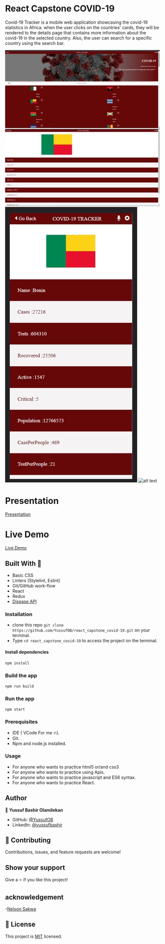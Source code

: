 # React Capstone COVID-19
Covid-19 Tracker is a mobile web application showcasing the covid-19 statistics in Africa. when the user clicks on the countries' cards, they will be rendered to the details page that contains more information about the covid-19 in the selected country. Also, the user can search for a specific country using the search bar.

![alt text](./src/assets/Screenshot%20(29).png)
![alt text](./src/assets/Screenshot%20(30).png)
![alt text](./src/assets/Screenshot%20(31).png)
![alt text](./src/assets/Screenshot%20(32).png)

# Presentation
[Presentation](https://drive.google.com/file/d/1oGRlZMMM9VqO8jNUxDoHlf1pAqN6XN_H/view?usp=sharing)

# Live Demo
[Live Demo](https://sensational-sopapillas-5203a6.netlify.app/)

## Built With 🔨
- Basic CSS 
- Linters (Stylelint, Eslint)
- Git/GitHub work-flow
- React
- Redux
- [Disease API](https://disease.sh/docs/#/COVID-19%3A%20Worldometers/get_v3_covid_19_all)


 


### Installation 
- clone this repo  `git clone https://github.com/YussufOB/react_capstone_covid-19.git` on your terminal.
- Type `cd react_capstone_covid-19` to access the project on the terminal.

#### Install dependencies
```
npm install
```
### Build the app
```
npm run build
```
### Run the app

```
npm start
```

### Prerequisites

- IDE (  VCode For me 🔥).
- Git.
- Npm and node.js installed.


### Usage

- For anyone who wants to practice html5 or/and css3
- For anyone who wants to practice using Apis.
- For anyone who wants to practice javascript and ES6 syntax.
- For anyone who wants to practice React.


## Author

👤 **Yussuf Bashir Olamilekan**
 
- GitHub: [@YussufOB](https://github.com/YussufOB)
- LinkedIn: [@yussufbashir](https://www.linkedin.com/yussufbashirolamilekan/)


## 🤝 Contributing

Contributions, issues, and feature requests are welcome!

## Show your support

Give a ⭐️ if you like this project!

## acknowledgement
-[Nelson Sakwa](https://www.behance.net/sakwadesignstudio)

## 📝 License

This project is [MIT](./MIT.md) licensed.
 